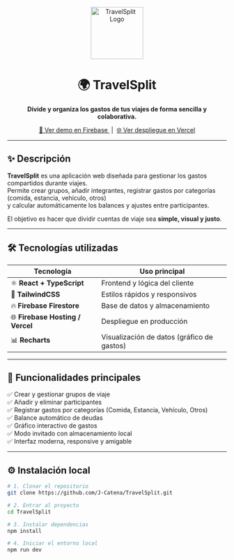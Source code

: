 <p align="center">
  <img src="src/assets/img/logo.png" alt="TravelSplit Logo" width="120" />
</p>

<h1 align="center">🌍 TravelSplit</h1>

<p align="center">
  <b>Divide y organiza los gastos de tus viajes de forma sencilla y colaborativa.</b>
</p>

<p align="center">
  <a href="https://travelsplit-72d62.web.app" target="_blank">
    🚀 Ver demo en Firebase
  </a>
  &nbsp;|&nbsp;
  <a href="https://travelsplit.vercel.app" target="_blank">
    🌐 Ver despliegue en Vercel
  </a>
</p>

---

## ✨ Descripción

**TravelSplit** es una aplicación web diseñada para gestionar los gastos compartidos durante viajes.  
Permite crear grupos, añadir integrantes, registrar gastos por categorías (comida, estancia, vehículo, otros)  
y calcular automáticamente los balances y ajustes entre participantes.

El objetivo es hacer que dividir cuentas de viaje sea **simple, visual y justo**.

---

## 🛠️ Tecnologías utilizadas

| Tecnología | Uso principal |
|-------------|----------------|
| ⚛️ **React + TypeScript** | Frontend y lógica del cliente |
| 💨 **TailwindCSS** | Estilos rápidos y responsivos |
| 🔥 **Firebase Firestore** | Base de datos y almacenamiento |
| 🌐 **Firebase Hosting / Vercel** | Despliegue en producción |
| 📊 **Recharts** | Visualización de datos (gráfico de gastos) |

---

## 🚀 Funcionalidades principales

✅ Crear y gestionar grupos de viaje  
✅ Añadir y eliminar participantes  
✅ Registrar gastos por categorías (Comida, Estancia, Vehículo, Otros)  
✅ Balance automático de deudas  
✅ Gráfico interactivo de gastos  
✅ Modo invitado con almacenamiento local  
✅ Interfaz moderna, responsive y amigable  

---



## ⚙️ Instalación local

```bash
# 1. Clonar el repositorio
git clone https://github.com/J-Catena/TravelSplit.git

# 2. Entrar al proyecto
cd TravelSplit

# 3. Instalar dependencias
npm install

# 4. Iniciar el entorno local
npm run dev
